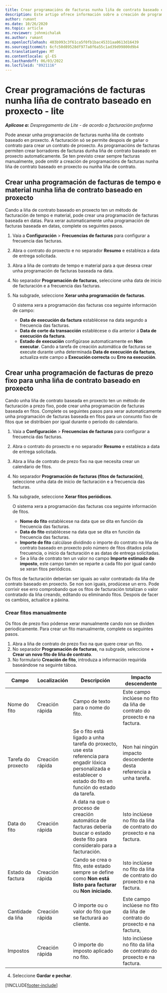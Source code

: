 ```yaml
---
title: Crear programacións de facturas nunha liña de contrato baseado en proxecto - lite
description: Este artigo ofrece información sobre a creación de programacións e fitos de facturación.
author: rumant
ms.date: 10/26/2020
ms.topic: article
ms.reviewer: johnmichalak
ms.author: rumant
ms.openlocfilehash: 403b993c3f61ca5f0fb1bac45331aa0613d16439
ms.sourcegitcommit: 6cfc50d89528df977a8f6a55c1ad39d99800d9b4
ms.translationtype: MT
ms.contentlocale: gl-ES
ms.lasthandoff: 06/03/2022
ms.locfileid: "8921116"
---
```

# <a name="create-invoice-schedules-on-a-project-based-contract-line---lite"></a>Crear programacións de facturas nunha liña de contrato baseado en proxecto - lite

_**Aplícase a:** Despregamento de Lite - de acordo a facturación proforma_

Pode anexar unha programación de facturas nunha liña de contrato baseado en proxecto. A facturación só se permite despois de gañar o contrato para crear un contrato de proxecto. As programacións de facturas permiten crear borradores de facturas dunha liña de contrato baseado en proxecto automaticamente. Se ten previsto crear sempre facturas manualmente, pode omitir a creación de programacións de facturas nunha liña de contrato baseado en proxecto ou nunha liña de contrato.

## <a name="create-a-time-and-material-invoice-schedule-for-a-project-based-contract-line"></a>Crear unha programación de facturas de tempo e material nunha liña de contrato baseado en proxecto

Cando a liña de contrato baseado en proxecto ten un método de facturación de tempo e material, pode crear una programación de facturas baseada en datas. Para xerar automaticamente unha programación de facturas baseada en datas, complete os seguintes pasos.

1. Vaia a **Configuración** > **Frecuencias de facturas** para configurar a frecuencia das facturas.
2. Abra o contrato do proxecto e no separador **Resumo** e estableza a data de entrega solicitada.
3. Abra a liña de contrato de tempo e material para a que desexa crear unha programación de facturas baseada na data. 
4. No separador **Programación de facturas**, seleccione unha data de inicio de facturación e a frecuencia das facturas. 
5. Na subgrade, seleccione **Xerar unha programación de facturas**.

    O sistema xera a programación das facturas coa seguinte información de campo:

    - **Data de execución da factura** establécese na data segundo a frecuencia das facturas.
    - **Data de corte da transacción** establécese o día anterior á **Data de execución da factura**.
    - **Estado de execución** configúrase automaticamente en **Non executar**. Cando a tarefa de creación automática de facturas se execute durante unha determinada **Data de execución da factura**, actualiza este campo a **Execución correcta** ou **Erro na execución**.

## <a name="create-a-fixed-price-invoice-schedule-for-a-project-based-contract-line"></a>Crear unha programación de facturas de prezo fixo para unha liña de contrato baseado en proxecto

Cando unha liña de contrato baseada en proxecto ten un método de facturación a prezo fixo, pode crear unha programación de facturas baseada en fitos. Complete os seguintes pasos para xerar automaticamente unha programación de facturas baseada en fitos para un conxunto fixo de fitos que se distribúen por igual durante o período do calendario.

1. Vaia a **Configuración** > **Frecuencias de facturas** para configurar a frecuencia das facturas.
2. Abra o contrato do proxecto e no separador **Resumo** e estableza a data de entrega solicitada.
3. Abra a liña de contrato de prezo fixo na que necesita crear un calendario de fitos. 
4. No separador **Programación de facturas (fitos de facturación)**, seleccione unha data de inicio de facturación e a frecuencia das facturas. 
5. Na subgrade, seleccione **Xerar fitos periódicos**.

    O sistema xera a programación das facturas coa seguinte información de fitos.

    - **Nome do fito** establécese na data que se dita en función da frecuencia das facturas.
    - **Data do fito** establécese na data que se dita en función da frecuencia das facturas.
    - **Importe de fito** calcúlase dividindo o importe do contrato na liña de contrato baseado en proxecto polo número de fitos ditados pola frecuencia, o inicio da facturación e as datas de entrega solicitadas.
    - Se a liña de contrato ten un valor no campo **Importe estimado do imposto**, este campo tamén se reparte a cada fito por igual cando se xeran fitos periódicos.

Os fitos de facturación deberían ser iguais ao valor contratado da liña de contrato baseado en proxecto. Se non son iguais, prodúcese un erro. Pode corrixir ese erro comprobando que os fitos de facturación totalizan o valor contratado da liña creando, editando ou eliminando fitos. Despois de facer os cambios, actualice a páxina.

### <a name="manually-create-milestones"></a>Crear fitos manualmente

Os fitos de prezo fixo pódense xerar manualmente cando non se dividen periodicamente. Para crear un fito manualmente, complete os seguintes pasos.

1. Abra a liña de contrato de prezo fixo na que quere crear un fito. 
2. No separador **Programación de facturas**, na subgrade, seleccione **+ Crear un novo fito de liña de contrato**.
3. No formulario **Creación de fito**, introduza a información requirida baseándose na seguinte táboa. 

| Campo | Localización | Descripción | Impacto descendente |
| --- | --- | --- | --- |
| Nome do fito | Creación rápida | Campo de texto para o nome do fito. | Este campo inclúese no fito da liña de contrato do proxecto e na factura. |
| Tarefa do proxecto | Creación rápida | Se o fito está ligado a unha tarefa do proxecto, use esta referencia para engadir lóxica personalizada e establecer o estado do fito en función do estado da tarefa. | Non hai ningún impacto descendente desta referencia a unha tarefa. |
| Data do fito | Creación rápida | A data na que o proceso de creación automática de facturas debería buscar o estado deste fito para consideralo para a facturación. | Isto inclúese no fito da liña de contrato do proxecto e na factura. |
| Estado da factura | Creación rápida | Cando se crea o fito, este estado sempre se define como **Non está listo para facturar** ou **Non iniciado**. | Isto inclúese no fito da liña de contrato do proxecto e na factura. |
| Cantidade da liña | Creación rápida | O importe ou o valor do fito que se facturará ao cliente. | Este campo inclúese no fito da liña de contrato do proxecto e na factura, |
| Impostos | Creación rápida | O importe do imposto aplicado no fito. | Isto inclúese no fito da liña de contrato do proxecto e na factura. |

4. Seleccione **Gardar e pechar**.


[!INCLUDE[footer-include](../../includes/footer-banner.md)]